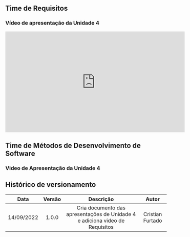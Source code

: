 ## Time de Requisitos 

### Vídeo de apresentação da Unidade 4

<iframe width="560" height="315" src="https://www.youtube.com/embed/a1GYkXZpLY8" title="YouTube video player" frameborder="0" allow="accelerometer; autoplay; clipboard-write; encrypted-media; gyroscope; picture-in-picture" allowfullscreen></iframe>


<br>



## Time de Métodos de Desenvolvimento de Software

### Video de Apresentação da Unidade 4



## Histórico de versionamento

| Data        | Versão | Descrição | Autor |
| :--------:  | :----: | :-------: | :---: |
| 14/09/2022 | 1.0.0  | Cria documento das apresentações de Unidade 4 e adiciona video de Requisitos | Cristian Furtado |